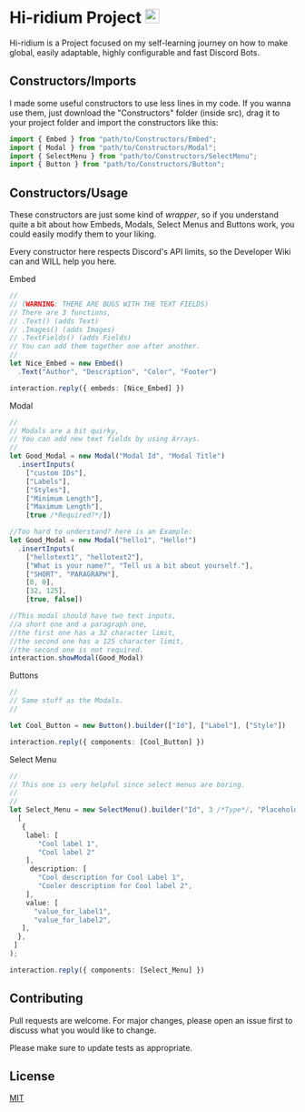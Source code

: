 
<h1 align="left">Hi-ridium Project
  <img src="https://cdn.discordapp.com/attachments/943547363031670785/1076002554170855454/Sem_Titulo-7.png" height="25" alt="stats graph"/></h1> 

Hi-ridium is a Project focused on my self-learning journey on how to make global, easily adaptable, highly configurable and fast Discord Bots.

## Constructors/Imports

I made some useful constructors to use less lines in my code.
If you wanna use them, just download the "Constructors" folder (inside src), drag it to your project folder and import the constructors like this:

```typescript
import { Embed } from "path/to/Constructors/Embed";
import { Modal } from "path/to/Constructors/Modal";
import { SelectMenu } from "path/to/Constructors/SelectMenu";
import { Button } from "path/to/Constructors/Button";
```

## Constructors/Usage

These constructors are just some kind of *wrapper*, so if you understand quite a bit about how Embeds, Modals, Select Menus and Buttons work, you could easily modify them to your liking.

Every constructor here respects Discord's API limits, so the Developer Wiki can and WILL help you here.

Embed
```typescript
//
// (WARNING: THERE ARE BUGS WITH THE TEXT FIELDS)
// There are 3 functions, 
// .Text() (adds Text)
// .Images() (adds Images)
// .TextFields() (adds Fields)
// You can add them together one after another.
//
let Nice_Embed = new Embed()
  .Text("Author", "Description", "Color", "Footer")

interaction.reply({ embeds: [Nice_Embed] })
```
Modal
```typescript
//
// Modals are a bit quirky,
// You can add new text fields by using Arrays.
//
let Good_Modal = new Modal("Modal Id", "Modal Title")
  .insertInputs(
    ["custom IDs"], 
    ["Labels"], 
    ["Styles"], 
    ["Minimum Length"], 
    ["Maximum Length"], 
    [true /*Required?*/])

//Too hard to understand? here is an Example:
let Good_Modal = new Modal("hello1", "Hello!")
  .insertInputs(
    ["hellotext1", "hellotext2"], 
    ["What is your name?", "Tell us a bit about yourself."], 
    ["SHORT", "PARAGRAPH"],
    [0, 0],
    [32, 125], 
    [true, false])

//This modal should have two text inputs,
//a short one and a paragraph one,
//the first one has a 32 character limit,
//the second one has a 125 character limit,
//the second one is not required.
interaction.showModal(Good_Modal)
```
Buttons
```typescript
//
// Same stuff as the Modals.
//

let Cool_Button = new Button().builder(["Id"], ["Label"], ["Style"])

interaction.reply({ components: [Cool_Button] }) 

```
Select Menu
```typescript
//
// This one is very helpful since select menus are boring.
// 
//
let Select_Menu = new SelectMenu().builder("Id", 3 /*Type*/, "Placeholder",
  [
   {
    label: [
       "Cool label 1",
       "Cool label 2"
    ],
     description: [
       "Cool description for Cool Label 1",
       "Cooler description for Cool label 2",
    ],
    value: [
      "value_for_label1",
      "value_for_label2",
   ],
  },
 ]
);

interaction.reply({ components: [Select_Menu] }) 

```
## Contributing

Pull requests are welcome. For major changes, please open an issue first
to discuss what you would like to change.

Please make sure to update tests as appropriate.

## License

[MIT](https://choosealicense.com/licenses/mit/)
